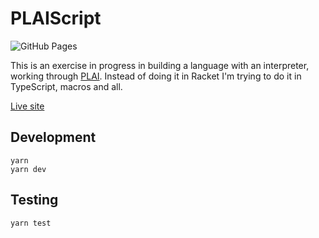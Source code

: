 # PLAIScript 

![GitHub Pages](https://github.com/adueck/plaiscript/actions/workflows/pages.yml/badge.svg)

This is an exercise in progress in building a language with an interpreter, working through [PLAI](https://www.plai.org). Instead of doing it in Racket I'm trying to do it in TypeScript, macros and all.

[Live site](https://adueck.github.io/playscript)

## Development

```
yarn
yarn dev
```

## Testing

```
yarn test
```

